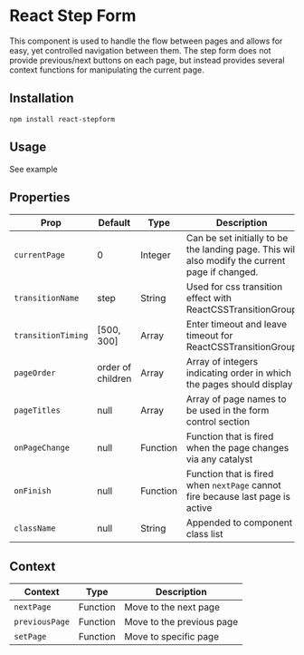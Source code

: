 # React Step Form

This component is used to handle the flow between pages and allows for easy, yet controlled navigation between them. The step form does not provide previous/next buttons on each page, but instead provides several context functions for manipulating the current page.

## Installation

`npm install react-stepform`

## Usage

See example

## Properties

| Prop | Default | Type | Description |
| ---- | ------- | ---- | ----------- |
| `currentPage` | 0 | Integer | Can be set initially to be the landing page. This will also modify the current page if changed. |
| `transitionName` | step | String | Used for css transition effect with ReactCSSTransitionGroup |
| `transitionTiming` | [500, 300] | Array | Enter timeout and leave timeout for ReactCSSTransitionGroup |
| `pageOrder` | order of children | Array | Array of integers indicating order in which the pages should display |
| `pageTitles` | null | Array | Array of page names to be used in the form control section |
| `onPageChange` | null | Function | Function that is fired when the page changes via any catalyst |
| `onFinish` | null | Function | Function that is fired when `nextPage` cannot fire because last page is active |
| `className` | null | String | Appended to component class list |

## Context

| Context | Type | Description |
| -------- | ---- | ----------- |
| `nextPage` | Function | Move to the next page |
| `previousPage` | Function | Move to the previous page |
| `setPage` | Function | Move to specific page |
